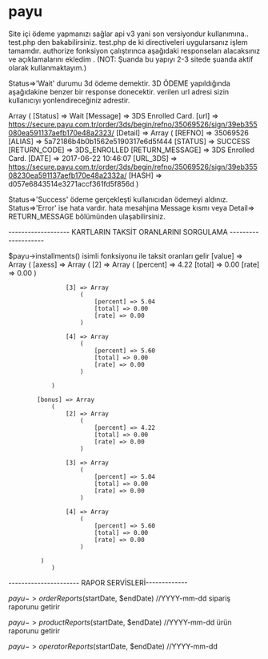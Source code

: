 # payu
Site içi ödeme yapmanızı sağlar api v3 yani son versiyondur kullanımına..
test.php den bakabilirsiniz. test.php de ki directiveleri uygularsanız işlem tamamdır. authorize fonksiyon çalıştırınca 
aşağıdaki responseları alacaksınız ve açıklamalarını ekledim . (NOT: Şuanda bu yapıyı 2-3 sitede şuanda aktif olarak kullanmaktayım.)

Status=>'Wait' durumu 3d ödeme demektir.
3D ÖDEME yapıldığında aşağıdakine benzer bir response donecektir.
verilen url adresi sizin kullanıcıyı yonlendireceğiniz  adrestir.

Array
(
    [Status] => Wait
    [Message] => 3DS Enrolled Card.
    [url] => https://secure.payu.com.tr/order/3ds/begin/refno/35069526/sign/39eb355080ea591137aefb170e48a2323/
    [Detail] => Array
        (
            [REFNO] => 35069526
            [ALIAS] => 5a72186b4b0b1562e5190317e6d5f444
            [STATUS] => SUCCESS
            [RETURN_CODE] => 3DS_ENROLLED
            [RETURN_MESSAGE] => 3DS Enrolled Card.
            [DATE] => 2017-06-22 10:46:07
            [URL_3DS] => https://secure.payu.com.tr/order/3ds/begin/refno/35069526/sign/39eb35508230ea591137aefb170e48a2332a/
            [HASH] => d057e6843514e3271accf361fd5f856d
        )


Status=>'Success' ödeme gerçekleşti kullanıcıdan ödemeyi aldınız.
Status=>'Error' ise hata vardır. hata mesahjına Message kısmı veya Detail=> RETURN_MESSAGE bölümünden ulaşabilirsiniz.

------------------- KARTLARIN TAKSİT ORANLARINI SORGULAMA --------------------

$payu->installments() isimli fonksiyonu ile  taksit oranları gelir
    [value] => Array
        (
            [axess] => Array
                (
                    [2] => Array
                        (
                            [percent] => 4.22
                            [total] => 0.00
                            [rate] => 0.00
                        )

                    [3] => Array
                        (
                            [percent] => 5.04
                            [total] => 0.00
                            [rate] => 0.00
                        )

                    [4] => Array
                        (
                            [percent] => 5.60
                            [total] => 0.00
                            [rate] => 0.00
                        )

                )

            [bonus] => Array
                (
                    [2] => Array
                        (
                            [percent] => 4.22
                            [total] => 0.00
                            [rate] => 0.00
                        )

                    [3] => Array
                        (
                            [percent] => 5.04
                            [total] => 0.00
                            [rate] => 0.00
                        )

                    [4] => Array
                        (
                            [percent] => 5.60
                            [total] => 0.00
                            [rate] => 0.00
                        )

             )
                )


---------------------- RAPOR SERVİSLERİ-------------

$payu->orderReports($startDate, $endDate)  //YYYY-mm-dd  sipariş raporunu getirir

$payu->productReports($startDate, $endDate)  //YYYY-mm-dd     ürün raporunu getirir

$payu->operatorReports($startDate, $endDate)  //YYYY-mm-dd